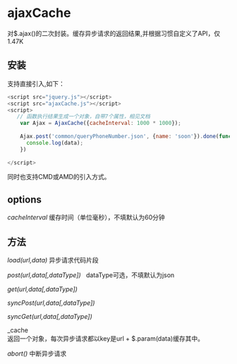 # ajaxCache
对$.ajax()的二次封装。缓存异步请求的返回结果,并根据习惯自定义了API，仅1.47K

## 安装

支持直接引入,如下：

```javascript
<script src="jquery.js"></script>
<script src="ajaxCache.js"></script>
<script>
   // 函数执行结果生成一个对象，自带7个属性，相见文档 
    var Ajax = AjaxCache({cacheInterval: 1000 * 1000});
    
    Ajax.post('common/queryPhoneNumber.json', {name: 'soon'}).done(function(data) {
      console.log(data);
    })
    
</script>
```
  同时也支持CMD或AMD的引入方式。

## options

_cacheInterval_
缓存时间（单位毫秒），不填默认为60分钟

## 方法
 _load(url,data)_ 
 异步请求代码片段
 
 _post(url,data[,dataType])_   dataType可选，不填默认为json

 _get(url,data[,dataType])_   
 
 _syncPost(url,data[,dataType])_ 
 
 _syncGet(url,data[,dataType])_  
 
 _cache    
 返回一个对象，每次异步请求都以key是url + $.param(data)缓存其中。 
 
 _abort()_  中断异步请求   
 
